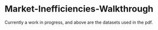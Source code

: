 # Market-Inefficiencies-Walkthrough
Currently a work in progress, and above are the datasets used in the pdf.
